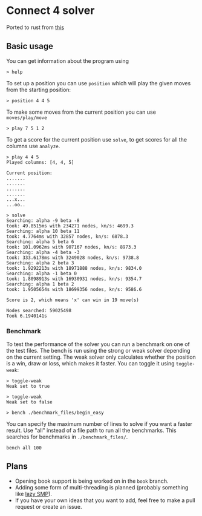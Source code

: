 # Connect 4 solver

Ported to rust from [this](https://github.com/PascalPons/connect4)

## Basic usage

You can get information about the program using
```
> help
```

To set up a position you can use `position` which will play the given moves from the starting position:
```
> position 4 4 5
```
To make some moves from the current position you can use `moves/play/move`
```
> play 7 5 1 2
```

To get a score for the current position use `solve`, to get scores for all the columns use `analyze`.
```
> play 4 4 5
Played columns: [4, 4, 5]

Current position:
.......
.......
.......
.......
...x...
...oo..

> solve
Searching: alpha -9 beta -8
took: 49.8515ms with 234271 nodes, kn/s: 4699.3
Searching: alpha 10 beta 11
took: 4.7764ms with 32857 nodes, kn/s: 6878.3
Searching: alpha 5 beta 6
took: 101.0962ms with 907167 nodes, kn/s: 8973.3
Searching: alpha -4 beta -3
took: 333.6178ms with 3249028 nodes, kn/s: 9738.8
Searching: alpha 2 beta 3
took: 1.9292213s with 18971888 nodes, kn/s: 9834.0
Searching: alpha -1 beta 0
took: 1.8098913s with 16930931 nodes, kn/s: 9354.7
Searching: alpha 1 beta 2
took: 1.9505654s with 18699356 nodes, kn/s: 9586.6

Score is 2, which means 'x' can win in 19 move(s)

Nodes searched: 59025498
Took 6.1940141s
```

### Benchmark

To test the performance of the solver you can run a benchmark on one of the test files. The bench is run using the strong or weak solver depending on the current setting. The weak solver only calculates whether the position is a win, draw or loss, which makes it faster. You can toggle it using `toggle-weak`:
```
> toggle-weak
Weak set to true

> toggle-weak
Weak set to false

> bench ./benchmark_files/begin_easy
```
You can specify the maximum number of lines to solve if you want a faster result. Use "all" instead of a file path to run all the benchmarks. This searches for benchmarks in `./benchmark_files/`.
```
bench all 100
```

## Plans
- Opening book support is being worked on in the `book` branch.
- Adding some form of multi-threading is planned (probably something like [lazy SMP](https://www.chessprogramming.org/Lazy_SMP)). 
- If you have your own ideas that you want to add, feel free to make a pull request or create an issue.